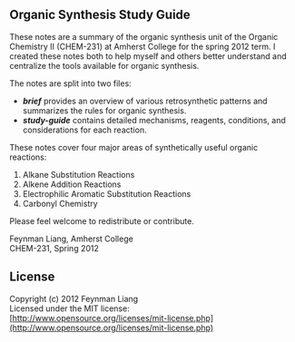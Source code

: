 ## Organic Synthesis Study Guide

These notes are a summary of the organic synthesis unit of the Organic Chemistry II (CHEM-231) at Amherst College for the spring 2012 term. I created these notes both to help myself and others better understand and centralize the tools available for organic synthesis.

The notes are split into two files:
 * ***brief*** provides an overview of various retrosynthetic patterns and summarizes the rules for organic synthesis. 
 * ***study-guide*** contains detailed mechanisms, reagents, conditions, and considerations for each reaction. 

These notes cover four major areas of synthetically useful organic reactions:

1. Alkane Substitution Reactions
2. Alkene Addition Reactions
3. Electrophilic Aromatic Substitution Reactions
4. Carbonyl Chemistry

Please feel welcome to redistribute or contribute.

Feynman Liang, Amherst College  
CHEM-231, Spring 2012

## License

Copyright (c) 2012 Feynman Liang    
Licensed under the MIT license:    
[http://www.opensource.org/licenses/mit-license.php](http://www.opensource.org/licenses/mit-license.php)
